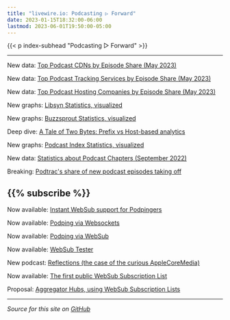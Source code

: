 ```yaml
---
title: "livewire.io: Podcasting ▷ Forward"
date: 2023-01-15T18:32:00-06:00
lastmod: 2023-06-01T19:50:00-05:00
---
```


{{< p index-subhead "Podcasting ▷ Forward" >}}

---

New data: [Top Podcast CDNs by Episode Share (May 2023)](/podcast-cdns-by-episode-share)

New data: [Top Podcast Tracking Services by Episode Share (May 2023)](/podcast-trackers-by-episode-share)

New data: [Top Podcast Hosting Companies by Episode Share (May 2023)](/podcast-hosts-by-episode-share)

New graphs: [Libsyn Statistics, visualized](/libsyn-stats-visualized)

New graphs: [Buzzsprout Statistics, visualized](/buzzsprout-stats-visualized)

Deep dive: [A Tale of Two Bytes: Prefix vs Host-based analytics](/a-tale-of-two-bytes-prefix-vs-host-based-analytics)

New graphs: [Podcast Index Statistics, visualized](/podcast-index-stats-visualized)

New data: [Statistics about Podcast Chapters (September 2022)](/podcast-chapters-stats)

Breaking: [Podtrac's share of new podcast episodes taking off](/podtrac-share-of-new-episodes-taking-off)

{{% subscribe %}}
---

Now available: [Instant WebSub support for Podpingers](/instant-websub-for-podpingers)

Now available: [Podping via Websockets](/podping-via-websockets)

Now available: [Podping via WebSub](/podping-via-websub)

Now available: [WebSub Tester](/websub-tester)

New podcast: [Reflections (the case of the curious AppleCoreMedia)](/new-podcast-reflections)

Now available: [The first public WebSub Subscription List](/first-public-subscription-list)

Proposal: [Aggregator Hubs, using WebSub Subscription Lists](/aggregator-hubs)

---

*Source for this site on [GitHub](https://github.com/skymethod/livewire-web)*
